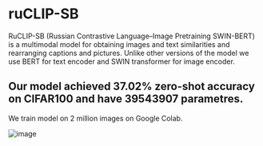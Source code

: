# ruCLIP-SB
RuCLIP-SB (Russian Contrastive Language–Image Pretraining SWIN-BERT) is a multimodal model for obtaining images and text similarities and rearranging captions and pictures. Unlike other versions of the model we use BERT for text encoder and SWIN transformer for image encoder. 

## Our model achieved 37.02% zero-shot accuracy on CIFAR100 and have 39543907 parametres. 
We train model on 2 million images on Google Colab.


![image](https://github.com/cene555/ruCLIP-SB/blob/main/pictures/Similarity.png)



